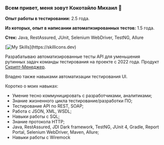 <!--
**MikeKotal/MikeKotal** is a ✨ _special_ ✨ repository because its `README.md` (this file) appears on your GitHub profile.

Here are some ideas to get you started:

- 🔭 I’m currently working on ...
- 🌱 I’m currently learning ...
- 👯 I’m looking to collaborate on ...
- 🤔 I’m looking for help with ...
- 💬 Ask me about ...
- 📫 How to reach me: ...
- 😄 Pronouns: ...
- ⚡ Fun fact: ...
-->
### Всем привет, меня зовут Кокотайло Михаил 👋

**Опыт работы в тестировании:** 2.5 года.

**Из которых, опыт в написании автоматизированных тестов:** 1.5 года.

**Стек:** Java, RestAssured, JUnit, Selenium WebDriver, TestNG, Allure

[![My Skills](https://skillicons.dev/icons?i=java,git,idea,postman,gradle,maven,openshift,selenium,)](https://skillicons.dev)

Разрабатываю автоматизированные тесты API для уменьшения рутинных задач команды тестирования на проекте с 2022 года. Продукт [Скрипт-Менеджер](https://rtkit.ru/products/skript-menedzher).

Владею также навыками автоматизации тестирования UI.

Коротко о моих навыках:

* Умение тесно коммуницировать с разработчиками, аналитиками;
* Знание жизненного цикла тестирование/разработки ПО;
* Тестирование API по REST, SOAP;
* Работа с JSON, XML, WSDL;
* Навыки работы с SQL;
* Знание протокола HTTP;
* Java, RestAssured, JDI Dark framework, TestNG, JUnit 4, Gradle, Report Portal, Selenium WebDriver, Maven, Allure;
* Навыки работы с Wiremock
